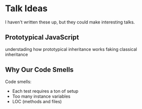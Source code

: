 # Talk Ideas

I haven't written these up, but they could make interesting talks.

## Prototypical JavaScript

understading how prototypical inheritance works
faking classical inheritance

## Why Our Code Smells

Code smells:
* Each test requires a ton of setup
* Too many instance variables
* LOC (methods and files)
